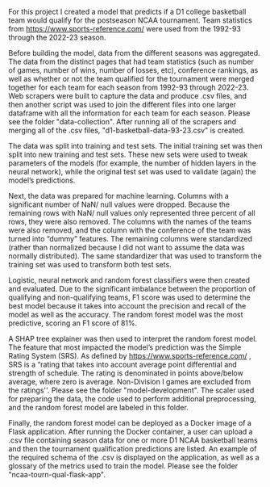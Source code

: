 For this project I created a model that predicts if a D1 college basketball team would qualify for the postseason NCAA tournament.  Team statistics from https://www.sports-reference.com/ were used from the 1992-93 through the 2022-23 season.

Before building the model, data from the different seasons was aggregated.  The data from the distinct pages that had team statistics (such as number of games, number of wins, number of losses, etc), conference rankings, as well as whether or not the team qualified for the tournament were merged together for each team for each season from 1992-93 through 2022-23.  Web scrapers were built to capture the data and produce .csv files, and then another script was used to join the different files into one larger dataframe with all the information for each team for each season.  Please see the folder "data-collection".  After running all of the scrapers and merging all of the .csv files, "d1-basketball-data-93-23.csv" is created.

The data was split into training and test sets.  The initial training set was then split into new training and test sets.  These new sets were used to tweak parameters of the models (for example, the number of hidden layers in the neural network), while the original test set was used to validate (again) the model’s predictions.

Next, the data was prepared for machine learning.  Columns with a significant number of NaN/ null values were dropped.  Because the remaining rows with NaN/ null values only represented three percent of all rows, they were also removed.  The columns with the names of the teams were also removed, and the column with the conference of the team was turned into “dummy” features.  The remaining columns were standardized (rather than normalized because I did not want to assume the data was normally distributed).  The same standardizer that was used to transform the training set was used to transform both test sets.

Logistic, neural network and random forest classifiers were then created and evaluated.  Due to the significant imbalance between the proportion of qualifying and non-qualifying teams, F1 score was used to determine the best model because it takes into account the precision and recall of the model as well as the accuracy.  The random forest model was the most predictive, scoring an F1 score of 81%.

A SHAP tree explainer was then used to interpret the random forest model.  The feature that most impacted the model’s prediction was the Simple Rating System (SRS).  As defined by https://www.sports-reference.com/ , SRS is a “rating that takes into account average point differential and strength of schedule. The rating is denominated in points above/below average, where zero is average. Non-Division I games are excluded from the ratings''.  Please see the folder "model-development".  The scaler used for preparing the data, the code used to perform additional preprocessing, and the random forest model are labeled in this folder.

Finally, the random forest model can be deployed as a Docker image of a Flask application.  After running the Docker container, a user can upload a .csv file containing season data for one or more D1 NCAA basketball teams and then the tournament qualification predictions are listed.  An example of the required schema of the .csv is displayed on the application, as well as a glossary of the metrics used to train the model.  Please see the folder "ncaa-tourn-qual-flask-app".
